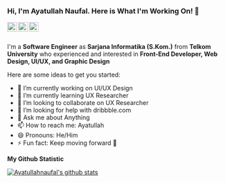 ### Hi, I'm Ayatullah Naufal. Here is What I'm Working On! 👋

<a href="https://www.instagram.com/ayatullahnfl/">
  <img align="left" alt="Ayatullahnaufal's Instagram" width="22px" src="https://cdn.jsdelivr.net/npm/simple-icons@v3/icons/instagram.svg" />
</a>

<a href="https://www.facebook.com/ayatullahnfl/">
  <img align="left" alt="Ayatullahnaufal's Facebook" width="22px" src="https://cdn.jsdelivr.net/npm/simple-icons@v3/icons/facebook.svg" />
</a>
<a href="https://dribbble.com/IrhamShidiq">
  <img align="left" alt="Ayatullahnaufal's Dribbble" width="22px" src="https://cdn.jsdelivr.net/npm/simple-icons@v3/icons/dribbble.svg" />
</a>


<br />
<br />

I'm a **Software Engineer** as **Sarjana Informatika (S.Kom.)** from **Telkom University** who experienced and interested in **Front-End Developer, Web Design, UI/UX, and Graphic Design**




Here are some ideas to get you started:

- 🔭 I’m currently working on UI/UX Design
- 🌱 I’m currently learning UX Researcher
- 👯 I’m looking to collaborate on UX Researcher
- 🤔 I’m looking for help with dribbble.com
- 💬 Ask me about Anything
- 📫 How to reach me: Ayatullah
- 😄 Pronouns: He/Him
- ⚡ Fun fact: Keep moving forward 🚀

<b> My Github Statistic </b>
  <br />
  
 [![Ayatullahnaufal's github stats](https://github-readme-stats.vercel.app/api?username=ayatullahnaufal)](https://github.com/ayatullahnaufal/C.U.B.A.B-Travel)


